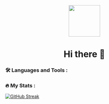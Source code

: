 
<div id="header" align="center">

  <img src="https://media.giphy.com/media/HEPwfdu6T6svpPE1eN/giphy.gif" width="100"/>
    <h1> Hi there 👋 </h1>

</div>

### :hammer_and_wrench: Languages and Tools :

### :fire: My Stats :

[![GitHub Streak](http://github-readme-streak-stats.herokuapp.com?user=your-github-username&theme=dark&background=000000)](https://git.io/streak-stats)

<!--
**mtaman/mtaman** is a ✨ _special_ ✨ repository because its `README.md` (this file) appears on your GitHub profile.

Here are some ideas to get you started:

- 🔭 I’m currently working on ...
- 🌱 I’m currently learning ...
- 👯 I’m looking to collaborate on ...
- 🤔 I’m looking for help with ...
- 💬 Ask me about ...
- 📫 How to reach me: ...
- 😄 Pronouns: ...
- ⚡ Fun fact: ...
-->
